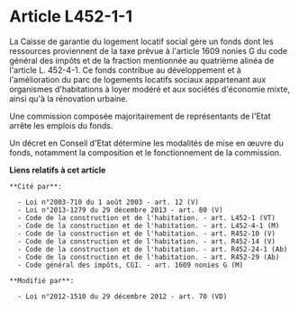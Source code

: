 # Article L452-1-1

La Caisse de garantie du logement locatif social gère un fonds dont les ressources proviennent de la taxe prévue à l'article
1609 nonies G du code général des impôts et de la fraction mentionnée au quatrième alinéa de l'article L. 452-4-1. Ce fonds
contribue au développement et à l'amélioration du parc de logements locatifs sociaux appartenant aux organismes d'habitations
à loyer modéré et aux sociétés d'économie mixte, ainsi qu'à la rénovation urbaine. 

Une commission composée majoritairement de représentants de l'Etat arrête les emplois du fonds. 

Un décret en Conseil d'Etat détermine les modalités de mise en œuvre du fonds, notamment la composition et le fonctionnement
de la commission.

**Liens relatifs à cet article**

	**Cité par**:

	  - Loi n°2003-710 du 1 août 2003 - art. 12 (V)
	  - Loi n°2013-1279 du 29 décembre 2013 - art. 80 (V)
	  - Code de la construction et de l'habitation. - art. L452-1 (VT)
	  - Code de la construction et de l'habitation. - art. L452-4-1 (M)
	  - Code de la construction et de l'habitation. - art. R452-10 (V)
	  - Code de la construction et de l'habitation. - art. R452-14 (V)
	  - Code de la construction et de l'habitation. - art. R452-24-1 (Ab)
	  - Code de la construction et de l'habitation. - art. R452-29 (Ab)
	  - Code général des impôts, CGI. - art. 1609 nonies G (M)

	**Modifié par**:

	  - Loi n°2012-1510 du 29 décembre 2012 - art. 70 (VD)
